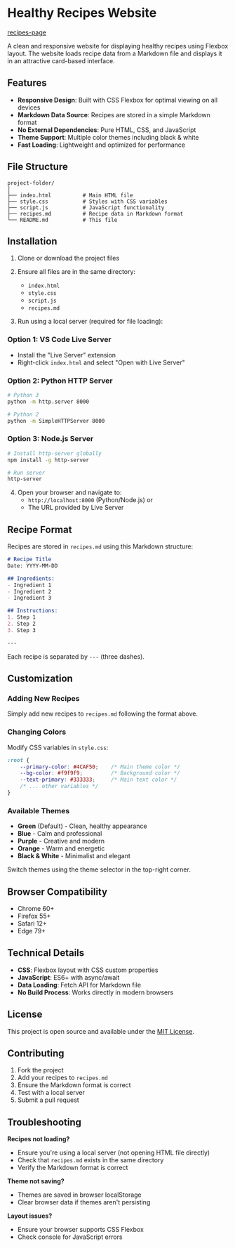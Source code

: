 # Healthy Recipes Website
[recipes-page](https://nihaochingiz.github.io/recipes-page/)

A clean and responsive website for displaying healthy recipes using Flexbox layout. The website loads recipe data from a Markdown file and displays it in an attractive card-based interface.

## Features

- **Responsive Design**: Built with CSS Flexbox for optimal viewing on all devices
- **Markdown Data Source**: Recipes are stored in a simple Markdown format
- **No External Dependencies**: Pure HTML, CSS, and JavaScript
- **Theme Support**: Multiple color themes including black & white
- **Fast Loading**: Lightweight and optimized for performance

## File Structure

```
project-folder/
│
├── index.html          # Main HTML file
├── style.css           # Styles with CSS variables
├── script.js           # JavaScript functionality
├── recipes.md          # Recipe data in Markdown format
└── README.md           # This file
```

## Installation

1. Clone or download the project files
2. Ensure all files are in the same directory:
   - `index.html`
   - `style.css` 
   - `script.js`
   - `recipes.md`

3. Run using a local server (required for file loading):

### Option 1: VS Code Live Server
- Install the "Live Server" extension
- Right-click `index.html` and select "Open with Live Server"

### Option 2: Python HTTP Server
```bash
# Python 3
python -m http.server 8000

# Python 2
python -m SimpleHTTPServer 8000
```

### Option 3: Node.js Server
```bash
# Install http-server globally
npm install -g http-server

# Run server
http-server
```

4. Open your browser and navigate to:
   - `http://localhost:8000` (Python/Node.js) or
   - The URL provided by Live Server

## Recipe Format

Recipes are stored in `recipes.md` using this Markdown structure:

```markdown
# Recipe Title
Date: YYYY-MM-DD

## Ingredients:
- Ingredient 1
- Ingredient 2
- Ingredient 3

## Instructions:
1. Step 1
2. Step 2
3. Step 3

---
```

Each recipe is separated by `---` (three dashes).

## Customization

### Adding New Recipes
Simply add new recipes to `recipes.md` following the format above.

### Changing Colors
Modify CSS variables in `style.css`:

```css
:root {
    --primary-color: #4CAF50;    /* Main theme color */
    --bg-color: #f9f9f9;         /* Background color */
    --text-primary: #333333;     /* Main text color */
    /* ... other variables */
}
```

### Available Themes
- **Green** (Default) - Clean, healthy appearance
- **Blue** - Calm and professional
- **Purple** - Creative and modern  
- **Orange** - Warm and energetic
- **Black & White** - Minimalist and elegant

Switch themes using the theme selector in the top-right corner.

## Browser Compatibility

- Chrome 60+
- Firefox 55+
- Safari 12+
- Edge 79+

## Technical Details

- **CSS**: Flexbox layout with CSS custom properties
- **JavaScript**: ES6+ with async/await
- **Data Loading**: Fetch API for Markdown file
- **No Build Process**: Works directly in modern browsers

## License

This project is open source and available under the [MIT License](LICENSE).

## Contributing

1. Fork the project
2. Add your recipes to `recipes.md`
3. Ensure the Markdown format is correct
4. Test with a local server
5. Submit a pull request

## Troubleshooting

**Recipes not loading?**
- Ensure you're using a local server (not opening HTML file directly)
- Check that `recipes.md` exists in the same directory
- Verify the Markdown format is correct

**Theme not saving?**
- Themes are saved in browser localStorage
- Clear browser data if themes aren't persisting

**Layout issues?**
- Ensure your browser supports CSS Flexbox
- Check console for JavaScript errors
